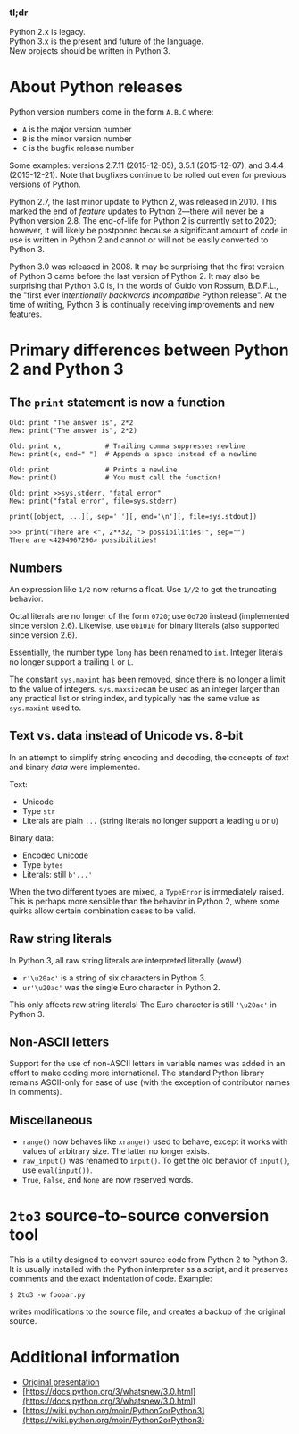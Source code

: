 ### tl;dr
Python 2.x is legacy.  
Python 3.x is the present and future of the language.  
New projects should be written in Python 3.

# About Python releases
Python version numbers come in the form `A.B.C` where:
* `A` is the major version number
* `B` is the minor version number
* `C` is the bugfix release number

Some examples: versions 2.7.11 (2015-12-05), 3.5.1 (2015-12-07), and 3.4.4 (2015-12-21). Note that bugfixes continue to be rolled out even for previous versions of Python.

Python 2.7, the last minor update to Python 2, was released in 2010. This marked the end of _feature_ updates to Python 2—there will never be a Python version 2.8. The end-of-life for Python 2 is currently set to 2020; however, it will likely be postponed because a significant amount of code in use is written in Python 2 and cannot or will not be easily converted to Python 3.

Python 3.0 was released in 2008. It may be surprising that the first version of Python 3 came before the last version of Python 2. It may also be surprising that Python 3.0 is, in the words of Guido von Rossum, B.D.F.L., the "first ever _intentionally backwards incompatible_ Python release". At the time of writing, Python 3 is continually receiving improvements and new features.

# Primary differences between Python 2 and Python 3

## The `print` statement is now a function
    Old: print "The answer is", 2*2
    New: print("The answer is", 2*2)
    
    Old: print x,           # Trailing comma suppresses newline
    New: print(x, end=" ")  # Appends a space instead of a newline
    
    Old: print              # Prints a newline
    New: print()            # You must call the function!
    
    Old: print >>sys.stderr, "fatal error"
    New: print("fatal error", file=sys.stderr)
    
    print([object, ...][, sep=' '][, end='\n'][, file=sys.stdout])
    
    >>> print("There are <", 2**32, "> possibilities!", sep="")
    There are <4294967296> possibilities!

## Numbers
An expression like `1/2` now returns a float. Use `1//2` to get the truncating behavior.

Octal literals are no longer of the form `0720`; use `0o720` instead (implemented since version 2.6). Likewise, use `0b1010` for binary literals (also supported since version 2.6).

Essentially, the number type `long` has been renamed to `int`. Integer literals no longer support a trailing `l` or `L`.

The constant `sys.maxint` has been removed, since there is no longer a limit to the value of integers. `sys.maxsize`can be used as an integer larger than any practical list or string index, and typically has the same value as `sys.maxint` used to.

## Text vs. data instead of Unicode vs. 8-bit
In an attempt to simplify string encoding and decoding, the concepts of _text_ and binary _data_ were implemented.

Text:
* Unicode
* Type `str`
* Literals are plain `...` (string literals no longer support a leading `u` or `U`)

Binary data:
* Encoded Unicode
* Type `bytes`
* Literals: still `b'...'`

When the two different types are mixed, a `TypeError` is immediately raised. This is perhaps more sensible than the behavior in Python 2, where some quirks allow certain combination cases to be valid.

## Raw string literals
In Python 3, all raw string literals are interpreted literally (wow!).
* `r'\u20ac'` is a string of six characters in Python 3.
* `ur'\u20ac'` was the single Euro character in Python 2.

This only affects raw string literals! The Euro character is still `'\u20ac'` in Python 3.

## Non-ASCII letters
Support for the use of non-ASCII letters in variable names was added in an effort to make coding more international. The standard Python library remains ASCII-only for ease of use (with the exception of contributor names in comments).

## Miscellaneous
* `range()` now behaves like `xrange()` used to behave, except it works with values of arbitrary size. The latter no longer exists.
* `raw_input()` was renamed to `input()`. To get the old behavior of `input()`,  use `eval(input())`.
* `True`, `False`, and `None` are now reserved words.

# `2to3` source-to-source conversion tool
This is a utility designed to convert source code from Python 2 to Python 3. It is usually installed with the Python interpreter as a script, and it preserves comments and the exact indentation of code. Example:

    $ 2to3 -w foobar.py
writes modifications to the source file, and creates a backup of the original source.

# Additional information
* [Original presentation](https://docs.google.com/presentation/d/1e8KoObdM6fJD_sp1o8UxoneB2IDA1Ar0OvtuQqwnV6o/edit?usp=sharing)
* [https://docs.python.org/3/whatsnew/3.0.html](https://docs.python.org/3/whatsnew/3.0.html)
* [https://wiki.python.org/moin/Python2orPython3](https://wiki.python.org/moin/Python2orPython3)
